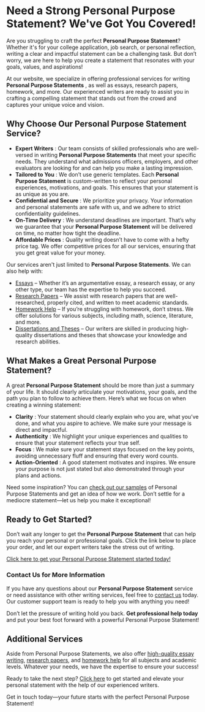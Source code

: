 # Need a Strong Personal Purpose Statement? We've Got You Covered!

Are you struggling to craft the perfect **Personal Purpose Statement**? Whether it's for your college application, job search, or personal reflection, writing a clear and impactful statement can be a challenging task. But don’t worry, we are here to help you create a statement that resonates with your goals, values, and aspirations!

At our website, we specialize in offering professional services for writing **Personal Purpose Statements** , as well as essays, research papers, homework, and more. Our experienced writers are ready to assist you in crafting a compelling statement that stands out from the crowd and captures your unique voice and vision.

## Why Choose Our Personal Purpose Statement Service?

- **Expert Writers** : Our team consists of skilled professionals who are well-versed in writing **Personal Purpose Statements** that meet your specific needs. They understand what admissions officers, employers, and other evaluators are looking for and can help you make a lasting impression.
- **Tailored to You** : We don’t use generic templates. Each **Personal Purpose Statement** is custom-written to reflect your personal experiences, motivations, and goals. This ensures that your statement is as unique as you are.
- **Confidential and Secure** : We prioritize your privacy. Your information and personal statements are safe with us, and we adhere to strict confidentiality guidelines.
- **On-Time Delivery** : We understand deadlines are important. That’s why we guarantee that your **Personal Purpose Statement** will be delivered on time, no matter how tight the deadline.
- **Affordable Prices** : Quality writing doesn’t have to come with a hefty price tag. We offer competitive prices for all our services, ensuring that you get great value for your money.

Our services aren't just limited to **Personal Purpose Statements**. We can also help with:

- [Essays](https://tinyurl.com/topessay?keyword=personal+purpose+statement) – Whether it’s an argumentative essay, a research essay, or any other type, our team has the expertise to help you succeed.
- [Research Papers](https://tinyurl.com/topessay?keyword=personal+purpose+statement) – We assist with research papers that are well-researched, properly cited, and written to meet academic standards.
- [Homework Help](https://tinyurl.com/topessay?keyword=personal+purpose+statement) – If you’re struggling with homework, don’t stress. We offer solutions for various subjects, including math, science, literature, and more.
- [Dissertations and Theses](https://tinyurl.com/topessay?keyword=personal+purpose+statement) – Our writers are skilled in producing high-quality dissertations and theses that showcase your knowledge and research abilities.

## What Makes a Great Personal Purpose Statement?

A great **Personal Purpose Statement** should be more than just a summary of your life. It should clearly articulate your motivations, your goals, and the path you plan to follow to achieve them. Here’s what we focus on when creating a winning statement:

- **Clarity** : Your statement should clearly explain who you are, what you’ve done, and what you aspire to achieve. We make sure your message is direct and impactful.
- **Authenticity** : We highlight your unique experiences and qualities to ensure that your statement reflects your true self.
- **Focus** : We make sure your statement stays focused on the key points, avoiding unnecessary fluff and ensuring that every word counts.
- **Action-Oriented** : A good statement motivates and inspires. We ensure your purpose is not just stated but also demonstrated through your plans and actions.

Need some inspiration? You can [check out our samples](https://tinyurl.com/topessay?keyword=personal+purpose+statement) of Personal Purpose Statements and get an idea of how we work. Don’t settle for a mediocre statement—let us help you make it exceptional!

## Ready to Get Started?

Don’t wait any longer to get the **Personal Purpose Statement** that can help you reach your personal or professional goals. Click the link below to place your order, and let our expert writers take the stress out of writing.

[Click here to get your Personal Purpose Statement started today!](https://tinyurl.com/topessay?keyword=personal+purpose+statement)

### Contact Us for More Information

If you have any questions about our **Personal Purpose Statement** service or need assistance with other writing services, feel free to [contact us](https://tinyurl.com/topessay?keyword=personal+purpose+statement) today. Our customer support team is ready to help you with anything you need!

Don’t let the pressure of writing hold you back. **Get professional help today** and put your best foot forward with a powerful Personal Purpose Statement!

## Additional Services

Aside from Personal Purpose Statements, we also offer [high-quality essay writing](https://tinyurl.com/topessay?keyword=personal+purpose+statement), [research papers](https://tinyurl.com/topessay?keyword=personal+purpose+statement), and [homework help](https://tinyurl.com/topessay?keyword=personal+purpose+statement) for all subjects and academic levels. Whatever your needs, we have the expertise to ensure your success!

Ready to take the next step? [Click here](https://tinyurl.com/topessay?keyword=personal+purpose+statement) to get started and elevate your personal statement with the help of our experienced writers.

Get in touch today—your future starts with the perfect Personal Purpose Statement!
